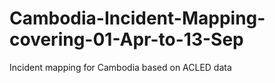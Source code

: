 # Cambodia-Incident-Mapping-covering-01-Apr-to-13-Sep
Incident mapping for Cambodia based on ACLED data
